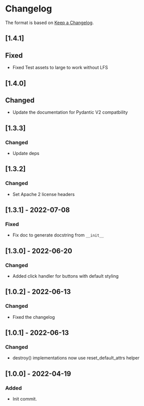 # Changelog

The format is based on [Keep a Changelog](https://keepachangelog.com/en/1.0.0/).

## [1.4.1]
## Fixed
- Fixed Test assets to large to work without LFS

## [1.4.0]
## Changed
- Update the documentation for Pydantic V2 compatbility

## [1.3.3]
### Changed
- Update deps

## [1.3.2]
### Changed
- Set Apache 2 license headers

## [1.3.1] - 2022-07-08
### Fixed
- Fix doc to generate docstring from `__init__`

## [1.3.0] - 2022-06-20
### Changed
- Added click handler for buttons with default styling

## [1.0.2] - 2022-06-13
### Changed
- Fixed the changelog

## [1.0.1] - 2022-06-13
### Changed
- destroy() implementations now use reset_default_attrs helper

## [1.0.0] - 2022-04-19
### Added
- Init commit.
